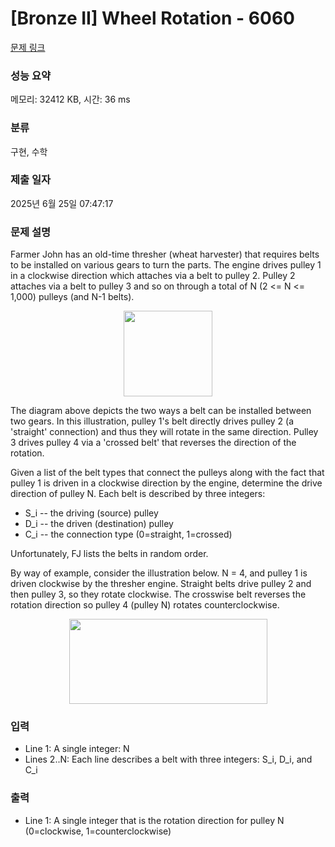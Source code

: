 # [Bronze II] Wheel Rotation - 6060 

[문제 링크](https://www.acmicpc.net/problem/6060) 

### 성능 요약

메모리: 32412 KB, 시간: 36 ms

### 분류

구현, 수학

### 제출 일자

2025년 6월 25일 07:47:17

### 문제 설명

<p>Farmer John has an old-time thresher (wheat harvester) that requires belts to be installed on various gears to turn the parts. The engine drives pulley 1 in a clockwise direction which attaches via a belt to pulley 2. Pulley 2 attaches via a belt to pulley 3 and so on through a total of N (2 <= N <= 1,000) pulleys (and N-1 belts).</p>

<p style="text-align: center;"><img alt="" src="https://upload.acmicpc.net/452fea32-a8bf-49c3-a639-afdf2c1619e6/-/preview/" style="width: 142px; height: 137px;"></p>

<p>The diagram above depicts the two ways a belt can be installed between two gears. In this illustration, pulley 1's belt directly drives pulley 2 (a 'straight' connection) and thus they will rotate in the same direction. Pulley 3 drives pulley 4 via a 'crossed belt' that reverses the direction of the rotation.</p>

<p>Given a list of the belt types that connect the pulleys along with the fact that pulley 1 is driven in a clockwise direction by the engine, determine the drive direction of pulley N. Each belt is described by three integers:</p>

<ul>
	<li>S_i -- the driving (source) pulley</li>
	<li>D_i -- the driven (destination) pulley</li>
	<li>C_i -- the connection type (0=straight, 1=crossed)</li>
</ul>

<p>Unfortunately, FJ lists the belts in random order.</p>

<p>By way of example, consider the illustration below. N = 4, and pulley 1 is driven clockwise by the thresher engine. Straight belts drive pulley 2 and then pulley 3, so they rotate clockwise. The crosswise belt reverses the rotation direction so pulley 4 (pulley N) rotates counterclockwise.</p>

<p style="text-align: center;"><img alt="" src="https://upload.acmicpc.net/95e3e1c5-4fcf-46df-96a0-0b12e2382b23/-/preview/" style="width: 317px; height: 136px;"></p>

### 입력 

 <ul>
	<li>Line 1: A single integer: N</li>
	<li>Lines 2..N: Each line describes a belt with three integers: S_i, D_i, and C_i</li>
</ul>

### 출력 

 <ul>
	<li>Line 1: A single integer that is the rotation direction for pulley N (0=clockwise, 1=counterclockwise)</li>
</ul>

